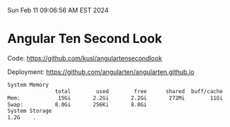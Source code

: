 Sun Feb 11 09:06:56 AM EST 2024

# Angular Ten Second Look

Code: https://github.com/kusl/angulartensecondlook

Deployment: https://github.com/angularten/angularten.github.io

```bash
System Memory
               total        used        free      shared  buff/cache   available
Mem:            15Gi       2.2Gi       2.2Gi       272Mi        11Gi        13Gi
Swap:          8.0Gi       256Ki       8.0Gi
System Storage
1.2G	.
```
